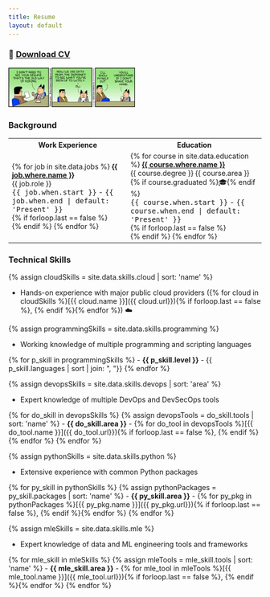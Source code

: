 ```yaml
---
title: Resume
layout: default
---
```


### 📄 [**Download CV**](/assets/documents/cv_en.pdf)

<img src="/assets/images/dilbert-resume.jpg" width="50%" style="max-width: 450px"/>

### Background

<table>
    <tr>
        <th>Work Experience</th>
        <th>Education</th>
    </tr>
    <tr>
        <td>
            {% for job in site.data.jobs %}
            <a href="{{ job.where.link }}"><b>{{ job.where.name }}</b></a> <br>
            {{ job.role }} <br>
            <tt>{{ job.when.start }}</tt> - <tt>{{ job.when.end | default: 'Present' }}</tt> <br>
            {% if forloop.last == false %}
            <br>
            {% endif %}
            {% endfor %}
        </td>
        <td>
            {% for course in site.data.education %}
            <a href="{{ course.where.link }}"><b>{{ course.where.name }}</b></a> <br>
            {{ course.degree }} {{ course.area }} {% if course.graduated %}🎓{% endif %} <br>
            <tt>{{ course.when.start }}</tt> - <tt>{{ course.when.end | default: 'Present' }}</tt> <br>
            {% if forloop.last == false %}
            <br>
            {% endif %}
            {% endfor %}
        </td>
    </tr>
</table>

### Technical Skills

<!-- Cloud skills -->

{% assign cloudSkills = site.data.skills.cloud | sort: 'name' %}

* Hands-on experience with major public cloud providers ({% for cloud in cloudSkills %}[{{ cloud.name }}]({{ cloud.url}}){% if forloop.last == false %}, {% endif %}{% endfor %}) ☁️

<!-- Programming skills -->

{% assign programmingSkills = site.data.skills.programming %}

* Working knowledge of multiple programming and scripting languages

{% for p_skill in programmingSkills %}
    - **{{ p_skill.level }}** - {{ p_skill.languages | sort | join: ", "}}
{% endfor %}

<!-- DevOps skills -->

{% assign devopsSkills = site.data.skills.devops | sort: 'area' %}

* Expert knowledge of multiple DevOps and DevSecOps tools

{% for do_skill in devopsSkills %}
{% assign devopsTools = do_skill.tools | sort: 'name' %}
    - **{{ do_skill.area }}** - {% for do_tool in devopsTools %}[{{ do_tool.name }}]({{ do_tool.url}}){% if forloop.last == false %}, {% endif %}{% endfor %}
{% endfor %}

<!-- Python skills -->

{% assign pythonSkills = site.data.skills.python %}

* Extensive experience with common Python packages

{% for py_skill in pythonSkills %}
{% assign pythonPackages = py_skill.packages | sort: 'name' %}
    - **{{ py_skill.area }}** - {% for py_pkg in pythonPackages %}[{{ py_pkg.name }}]({{ py_pkg.url}}){% if forloop.last == false %}, {% endif %}{% endfor %}
{% endfor %}

<!-- Data Science & MLE skills -->

{% assign mleSkills = site.data.skills.mle %}

* Expert knowledge of data and ML engineering tools and frameworks

{% for mle_skill in mleSkills %}
{% assign mleTools = mle_skill.tools | sort: 'name' %}
    - **{{ mle_skill.area }}** - {% for mle_tool in mleTools %}[{{ mle_tool.name }}]({{ mle_tool.url}}){% if forloop.last == false %}, {% endif %}{% endfor %}
{% endfor %}
